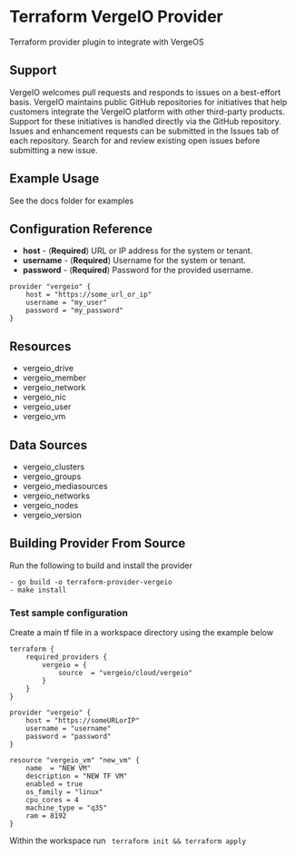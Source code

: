 # Terraform VergeIO Provider

Terraform provider plugin to integrate with VergeOS

## Support
VergeIO welcomes pull requests and responds to issues on a best-effort basis. VergeIO maintains public GitHub repositories for initiatives that help customers integrate the VergeIO platform with other third-party products. Support for these initiatives is handled directly via the GitHub repository. Issues and enhancement requests can be submitted in the Issues tab of each repository. Search for and review existing open issues before submitting a new issue.

## Example Usage
See the docs folder for examples

## Configuration Reference
- **host** - (**Required**) URL or IP address for the system or tenant.
- **username** - (**Required**) Username for the system or tenant. 
- **password** - (**Required**) Password for the provided username.
```
provider "vergeio" {
	host = "https://some_url_or_ip"
	username = "my_user"
	password = "my_password"
}
```
## Resources
- vergeio_drive
- vergeio_member
- vergeio_network
- vergeio_nic
- vergeio_user
- vergeio_vm

## Data Sources
- vergeio_clusters
- vergeio_groups
- vergeio_mediasources
- vergeio_networks
- vergeio_nodes
- vergeio_version

## Building Provider From Source
Run the following to build and install the provider

```
- go build -o terraform-provider-vergeio
- make install
```
### Test sample configuration
Create a main tf file in a workspace directory using the example below
```
terraform {
	required_providers {
		vergeio = {
			source  = "vergeio/cloud/vergeio"
		}
	}
}

provider "vergeio" {
	host = "https://someURLorIP"
	username = "username"
	password = "password"
}

resource "vergeio_vm" "new_vm" {
	name  = "NEW VM"
	description = "NEW TF VM"
	enabled = true
	os_family = "linux"
	cpu_cores = 4
	machine_type = "q35"
	ram = 8192
}
```
Within the workspace run ``` terraform init && terraform apply```
